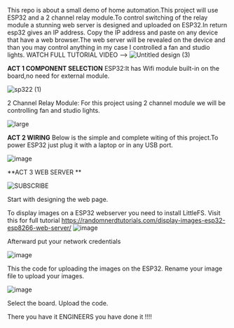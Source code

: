 This repo is about a small demo of home automation.This project will use ESP32 and a 2 channel relay module.To control switching of the relay module a stunning web server is designed and uploaded on ESP32.In return esp32 gives an IP address.
Copy the IP address and paste on any device that have a web browser.The web server will be revealed on the device and than you may control anything in my case I controlled a fan and studio lights.
WATCH FULL TUTORIAL VIDEO -->
![Untitled design (3)](https://github.com/user-attachments/assets/ceeda2a0-b4fc-4861-97f4-e0b07665aaee)


**ACT 1 COMPONENT SELECTION**
ESP32:It has Wifi module built-in on the board,no need for external module.

![sp322 (1)](https://github.com/user-attachments/assets/923b0cc5-b261-48a1-abf8-0322b6fee8f0)


2 Channel Relay Module: For this project using 2 channel module we will be controlling fan and studio lights.

![large](https://github.com/user-attachments/assets/5102db54-9e91-4aff-80f6-e2815686d503)

**ACT 2 WIRING**
Below is the simple and complete witing of this project.To power ESP32 just plug it with a laptop or in any USB port.

![image](https://github.com/user-attachments/assets/68506122-7ab6-47bb-a46d-110afffe08ab)


**ACT 3 WEB SERVER **

![SUBSCRIBE](https://github.com/user-attachments/assets/5dd17e9d-ddec-414f-aa17-2b92bc24f009)

Start with designing the web page.

To display images on a ESP32 webserver you need to install LittleFS. Visit this for full tutorial https://randomnerdtutorials.com/display-images-esp32-esp8266-web-server/
![image](https://github.com/user-attachments/assets/89041f3b-8cc5-4379-8648-ac49236cc7fa)

Afterward put your network credentials 

![image](https://github.com/user-attachments/assets/5eab61bc-8ee7-42e7-9990-5080d62d227e)

This the code for uploading the images on the ESP32. Rename your image file to upload your images.

![image](https://github.com/user-attachments/assets/174a5ed7-c485-48b3-ae53-c104e68deec4)

Select the board.
Upload the code.

There you have it ENGINEERS you have done it !!!!









